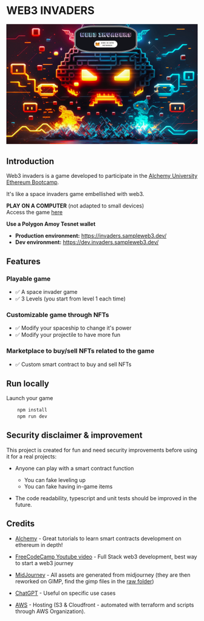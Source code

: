 # WEB3 INVADERS

![Alt text](website/attachements/header.png)

## Introduction

Web3 invaders is a game developed to participate in the [Alchemy University Ethereum Bootcamp](https://university.alchemy.com/).

It's like a space invaders game embellished with web3.

**PLAY ON A COMPUTER** (not adapted to small devices)  
Access the game [here](https://dev.invaders.sampleweb3.dev/)  

**Use a Polygon Amoy Tesnet wallet**

- **Production environment:** https://invaders.sampleweb3.dev/  
- **Dev environment:** https://dev.invaders.sampleweb3.dev/

## Features

### Playable game

- ✅ A space invader game
- ✅ 3 Levels (you start from level 1 each time)

### Customizable game through NFTs

- ✅ Modify your spaceship to change it's power
- ✅ Modify your projectile to have more fun

### Marketplace to buy/sell NFTs related to the game

- ✅ Custom smart contract to buy and sell NFTs

## Run locally

Launch your game
```sh
    npm install
    npm run dev
```

## Security disclaimer & improvement

This project is created for fun and need security improvements before using it for a real projects:
- Anyone can play with a smart contract function
  -  You can fake leveling up
  -  You can fake having in-game items

- The code readability, typescript and unit tests should be improved in the future.

## Credits

- [Alchemy](https://www.alchemy.com/) - Great tutorials to learn smart contracts development on ethereum in depth!

- [FreeCodeCamp Youtube video](https://www.youtube.com/watch?v=gyMwXuJrbJQ) - Full Stack web3 development, best way to start a web3 journey
  
- [MidJourney](https://www.midjourney.com/) - All assets are generated from midjourney (they are then reworked on GIMP, find the gimp files in the [raw folder](./website/raw/))

- [ChatGPT](https://openai.com/) - Useful on specific use cases

- [AWS](https://aws.amazon.com/) - Hosting (S3 & Cloudfront - automated with terraform and scripts through AWS Organization).
